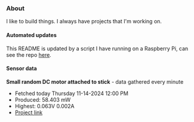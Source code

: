 ### About
I like to build things. I always have projects that I'm working on.

#### Automated updates
This README is updated by a script I have running on a Raspberry Pi, can see the repo [here](https://github.com/jdc-cunningham/raspi-git-repo-updater).

#### Sensor data


**Small random DC motor attached to stick** - data gathered every minute
- Fetched today Thursday 11-14-2024 12:00 PM
- Produced: 58.403 mW
- Highest: 0.063V 0.002A
- [Project link](https://github.com/jdc-cunningham/turbine-raspi)